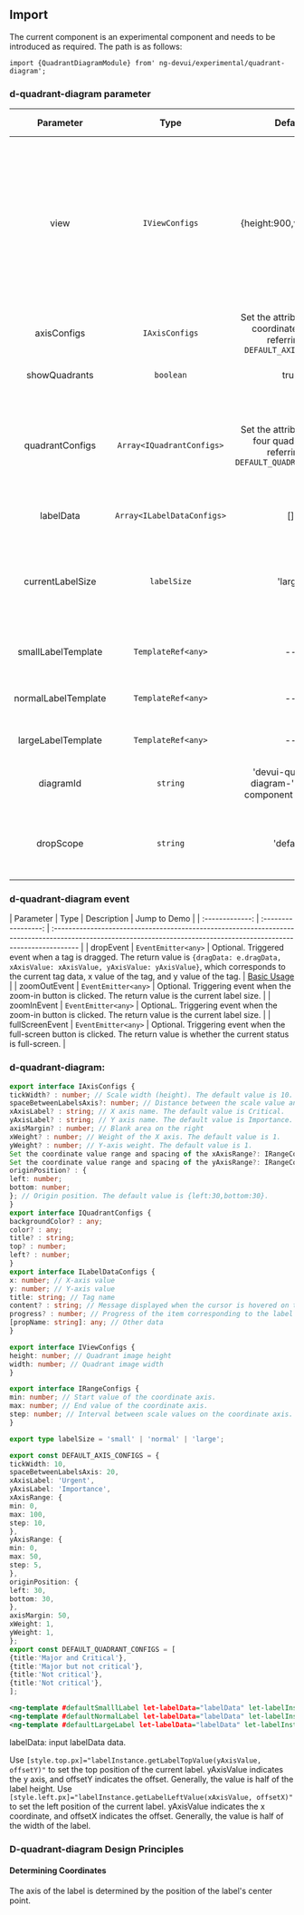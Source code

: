 ## Import

The current component is an experimental component and needs to be introduced as required. The path is as follows:

```
import {QuadrantDiagramModule} from' ng-devui/experimental/quadrant-diagram';
```

### d-quadrant-diagram parameter

| Parameter | Type | Default | Description | Jump to Demo |
| :-----------------: | :------------------------: | :------------------------------------: | :--------------------------------------------------------------------------------------------------------------------------------------------- | -------------------------------------------------- |
| view | `IViewConfigs` | {height:900,width:950} | Optional. Specifies the width and height of the quadrant map. The value must be a specific number because the coordinate axis and quadrant area need to be calculated. If you need to change the value based on the container size, you are advised to use the document method to calculate the actual value and then transfer the value. | [Customize](demo#custom-quadrant) |
| axisConfigs | `IAxisConfigs` | Set the attributes of the coordinate axis by referring to `DEFAULT_AXIS_CONFIGS` | For details about the configuration parameters, see `IAxisConfigs` | [Customize](demo#custom-quadrant) |
| showQuadrants | `boolean` | true | Optional. Indicates whether to display four quadrants. |
| quadrantConfigs | `Array<IQuadrantConfigs>` | Set the attributes of the four quadrants by referring to `DEFAULT_QUADRANT_CONFIGS` | Optional. The sequence of data in the array indicates the first quadrant, second quadrant, third quadrant, and fourth quadrant respectively. For details about the parameter meaning, see `IQuadrantConfigs` | [Customize](demo#custom-quadrant) |.
| labelData | `Array<ILabelDataConfigs>` | [] | Optional. Specifies the style of the warning prompt. | [Basic Usage](demo#basic-usage) |
| currentLabelSize | `labelSize` | 'large' | Optional. Sets the current label size. The value `small'` is represented as a dot, and the value `normal'` is represented as a label with a title, `large'` is a label with a title and progress bar. |
| smallLabelTemplate | `TemplateRef<any>` | -- |: Optional. Customize the label style when `currentLabelSize='small '`. |
| normalLabelTemplate | `TemplateRef<any>` | -- |: Optional. Customize the label style when `currentLabelSize='normal '`. |
| largeLabelTemplate | `TemplateRef<any>` | -- |: Optional. Customize the label style when `currentLabelSize='large'`. |
| diagramId | `string` | 'devui-quadrant-diagram-'+current component sequence | Optional. Add the ID attribute to the quadrant component to distinguish different instances. | [Basic Usage](demo#basic-usage) |
| dropScope | `string` | 'default' | Optional. This parameter specifies the drop position. The value must match the corresponding dragScope. For details, see `DragDropAPI` | [Customize](demo#custom-quadrant) |.

### d-quadrant-diagram event

| Parameter | Type | Description | Jump to Demo |
| :-------------: | :-----------------: | :------------------------------------------------------------------------------------------------------------------------------------------------------------------- |
| dropEvent | `EventEmitter<any>` | Optional. Triggered event when a tag is dragged. The return value is `{dragData: e.dragData, xAxisValue: xAxisValue, yAxisValue: yAxisValue}`, which corresponds to the current tag data, x value of the tag, and y value of the tag. | [Basic Usage](demo#basic-usage) |
| zoomOutEvent | `EventEmitter<any>` | Optional. Triggering event when the zoom-in button is clicked. The return value is the current label size. |
| zoomInEvent | `EventEmitter<any>` | OptionaL. Triggering event when the zoom-in button is clicked. The return value is the current label size. |
| fullScreenEvent | `EventEmitter<any>` | Optional. Triggering event when the full-screen button is clicked. The return value is whether the current status is full-screen. |

### d-quadrant-diagram:

```typescript
export interface IAxisConfigs {
tickWidth? : number; // Scale width (height). The default value is 10.
spaceBetweenLabelsAxis?: number; // Distance between the scale value and the coordinate axis. The default value is 20.
xAxisLabel? : string; // X axis name. The default value is Critical.
yAxisLabel? : string; // Y axis name. The default value is Importance.
axisMargin? : number; // Blank area on the right
xWeight? : number; // Weight of the X axis. The default value is 1.
yWeight? : number; // Y-axis weight. The default value is 1.
Set the coordinate value range and spacing of the xAxisRange?: IRangeConfigs; // X axis. The default value is {min:0,max:100,step:10}.
Set the coordinate value range and spacing of the yAxisRange?: IRangeConfigs; // Y axis. The default value is {min:0,max:100,step:10}.
originPosition? : {
left: number;
bottom: number;
}; // Origin position. The default value is {left:30,bottom:30}.
}
export interface IQuadrantConfigs {
backgroundColor? : any;
color? : any;
title? : string;
top? : number;
left? : number;
}
export interface ILabelDataConfigs {
x: number; // X-axis value
y: number; // Y-axis value
title: string; // Tag name
content? : string; // Message displayed when the cursor is hovered on the label.
progress? : number; // Progress of the item corresponding to the label
[propName: string]: any; // Other data
}

export interface IViewConfigs {
height: number; // Quadrant image height
width: number; // Quadrant image width
}

export interface IRangeConfigs {
min: number; // Start value of the coordinate axis.
max: number; // End value of the coordinate axis.
step: number; // Interval between scale values on the coordinate axis.
}

export type labelSize = 'small' | 'normal' | 'large';

export const DEFAULT_AXIS_CONFIGS = {
tickWidth: 10,
spaceBetweenLabelsAxis: 20,
xAxisLabel: 'Urgent',
yAxisLabel: 'Importance',
xAxisRange: {
min: 0,
max: 100,
step: 10,
},
yAxisRange: {
min: 0,
max: 50,
step: 5,
},
originPosition: {
left: 30,
bottom: 30,
},
axisMargin: 50,
xWeight: 1,
yWeight: 1,
};
export const DEFAULT_QUADRANT_CONFIGS = [
{title:'Major and Critical'},
{title:'Major but not critical'},
{title:'Not critical'},
{title:'Not critical'},
];
```

```xml
<ng-template #defaultSmalllLabel let-labelData="labelData" let-labelInstance=""></ng-template>
<ng-template #defaultNormalLabel let-labelData="labelData" let-labelInstance=""></ng-template>
<ng-template #defaultLargeLabel let-labelData="labelData" let-labelInstance=""></ng-template>
```

labelData: input labelData data.

Use `[style.top.px]="labelInstance.getLabelTopValue(yAxisValue, offsetY)"` to set the top position of the current label. yAxisValue indicates the y axis, and offsetY indicates the offset. Generally, the value is half of the label height.
Use `[style.left.px]="labelInstance.getLabelLeftValue(xAxisValue, offsetX)"` to set the left position of the current label. yAxisValue indicates the x coordinate, and offsetX indicates the offset. Generally, the value is half of the width of the label.

### D-quadrant-diagram Design Principles

#### Determining Coordinates

The axis of the label is determined by the position of the label's center point.
